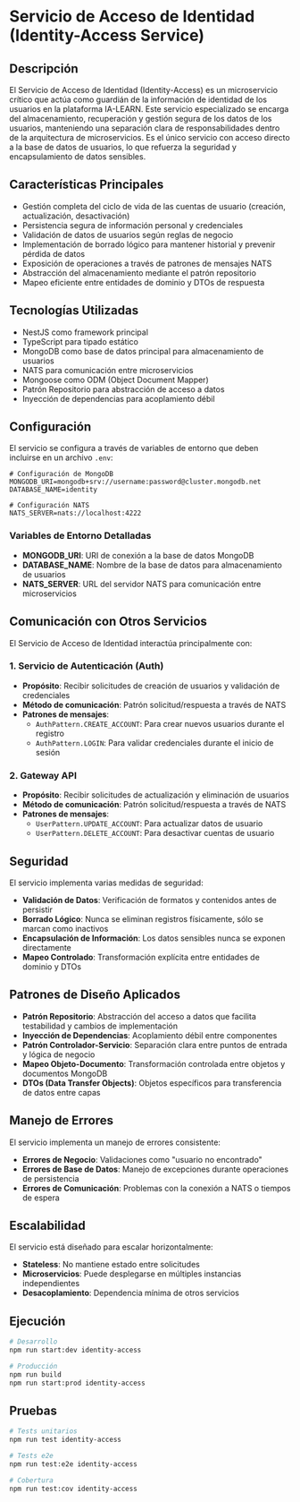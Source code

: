 # Servicio de Acceso de Identidad (Identity-Access Service)

## Descripción

El Servicio de Acceso de Identidad (Identity-Access) es un microservicio crítico que actúa como guardián de la información de identidad de los usuarios en la plataforma IA-LEARN. Este servicio especializado se encarga del almacenamiento, recuperación y gestión segura de los datos de los usuarios, manteniendo una separación clara de responsabilidades dentro de la arquitectura de microservicios. Es el único servicio con acceso directo a la base de datos de usuarios, lo que refuerza la seguridad y encapsulamiento de datos sensibles.

## Características Principales

- Gestión completa del ciclo de vida de las cuentas de usuario (creación, actualización, desactivación)
- Persistencia segura de información personal y credenciales
- Validación de datos de usuarios según reglas de negocio
- Implementación de borrado lógico para mantener historial y prevenir pérdida de datos
- Exposición de operaciones a través de patrones de mensajes NATS
- Abstracción del almacenamiento mediante el patrón repositorio
- Mapeo eficiente entre entidades de dominio y DTOs de respuesta

## Tecnologías Utilizadas

- NestJS como framework principal
- TypeScript para tipado estático
- MongoDB como base de datos principal para almacenamiento de usuarios
- NATS para comunicación entre microservicios
- Mongoose como ODM (Object Document Mapper)
- Patrón Repositorio para abstracción de acceso a datos
- Inyección de dependencias para acoplamiento débil

## Configuración

El servicio se configura a través de variables de entorno que deben incluirse en un archivo `.env`:

```properties
# Configuración de MongoDB
MONGODB_URI=mongodb+srv://username:password@cluster.mongodb.net
DATABASE_NAME=identity

# Configuración NATS
NATS_SERVER=nats://localhost:4222
```

### Variables de Entorno Detalladas

- **MONGODB_URI**: URI de conexión a la base de datos MongoDB
- **DATABASE_NAME**: Nombre de la base de datos para almacenamiento de usuarios
- **NATS_SERVER**: URL del servidor NATS para comunicación entre microservicios

## Comunicación con Otros Servicios

El Servicio de Acceso de Identidad interactúa principalmente con:

### 1. Servicio de Autenticación (Auth)

- **Propósito**: Recibir solicitudes de creación de usuarios y validación de credenciales
- **Método de comunicación**: Patrón solicitud/respuesta a través de NATS
- **Patrones de mensajes**:
  - `AuthPattern.CREATE_ACCOUNT`: Para crear nuevos usuarios durante el registro
  - `AuthPattern.LOGIN`: Para validar credenciales durante el inicio de sesión

### 2. Gateway API

- **Propósito**: Recibir solicitudes de actualización y eliminación de usuarios
- **Método de comunicación**: Patrón solicitud/respuesta a través de NATS
- **Patrones de mensajes**:
  - `UserPattern.UPDATE_ACCOUNT`: Para actualizar datos de usuario
  - `UserPattern.DELETE_ACCOUNT`: Para desactivar cuentas de usuario


## Seguridad

El servicio implementa varias medidas de seguridad:

- **Validación de Datos**: Verificación de formatos y contenidos antes de persistir
- **Borrado Lógico**: Nunca se eliminan registros físicamente, sólo se marcan como inactivos
- **Encapsulación de Información**: Los datos sensibles nunca se exponen directamente
- **Mapeo Controlado**: Transformación explícita entre entidades de dominio y DTOs

## Patrones de Diseño Aplicados

- **Patrón Repositorio**: Abstracción del acceso a datos que facilita testabilidad y cambios de implementación
- **Inyección de Dependencias**: Acoplamiento débil entre componentes
- **Patrón Controlador-Servicio**: Separación clara entre puntos de entrada y lógica de negocio
- **Mapeo Objeto-Documento**: Transformación controlada entre objetos y documentos MongoDB
- **DTOs (Data Transfer Objects)**: Objetos específicos para transferencia de datos entre capas

## Manejo de Errores

El servicio implementa un manejo de errores consistente:

- **Errores de Negocio**: Validaciones como "usuario no encontrado"
- **Errores de Base de Datos**: Manejo de excepciones durante operaciones de persistencia
- **Errores de Comunicación**: Problemas con la conexión a NATS o tiempos de espera

## Escalabilidad

El servicio está diseñado para escalar horizontalmente:

- **Stateless**: No mantiene estado entre solicitudes
- **Microservicios**: Puede desplegarse en múltiples instancias independientes
- **Desacoplamiento**: Dependencia mínima de otros servicios

## Ejecución

```bash
# Desarrollo
npm run start:dev identity-access

# Producción
npm run build
npm run start:prod identity-access
```

## Pruebas

```bash
# Tests unitarios
npm run test identity-access

# Tests e2e
npm run test:e2e identity-access

# Cobertura
npm run test:cov identity-access
```